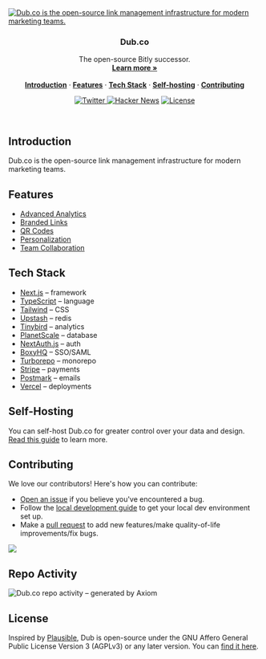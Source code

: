
<a href="https://dub.co">
  <img alt="Dub.co is the open-source link management infrastructure for modern marketing teams." src="https://github.com/dubinc/dub/assets/28986134/3815d859-afaa-48f9-a9b3-c09964e4d404">
</a>

<h3 align="center">Dub.co</h3>

<p align="center">
    The open-source Bitly successor.
    <br />
    <a href="https://dub.co"><strong>Learn more »</strong></a>
    <br />
    <br />
    <a href="#introduction"><strong>Introduction</strong></a> ·
    <a href="#features"><strong>Features</strong></a> ·
    <a href="#tech-stack"><strong>Tech Stack</strong></a> ·
    <a href="#self-hosting"><strong>Self-hosting</strong></a> ·
    <a href="#contributing"><strong>Contributing</strong></a>
</p>

<p align="center">
  <a href="https://twitter.com/dubdotco">
    <img src="https://img.shields.io/twitter/follow/dubdotco?style=flat&label=%40dubdotco&logo=twitter&color=0bf&logoColor=fff" alt="Twitter" />
  </a>
  <a href="https://news.ycombinator.com/item?id=32939407"><img src="https://img.shields.io/badge/Hacker%20News-255-%23FF6600" alt="Hacker News"></a>
  <a href="https://github.com/dubinc/dub/blob/main/LICENSE">
    <img src="https://img.shields.io/github/license/dubinc/dub?label=license&logo=github&color=f80&logoColor=fff" alt="License" />
  </a>
</p>

<br/>

## Introduction

Dub.co is the open-source link management infrastructure for modern marketing teams.

## Features

- [Advanced Analytics](https://dub.co/features/analytics)
- [Branded Links](https://dub.co/features/branded-links)
- [QR Codes](https://dub.co/features/qr-codes)
- [Personalization](https://dub.co/features/personalization)
- [Team Collaboration](https://dub.co/features/collaboration)

## Tech Stack

- [Next.js](https://nextjs.org/) – framework
- [TypeScript](https://www.typescriptlang.org/) – language
- [Tailwind](https://tailwindcss.com/) – CSS
- [Upstash](https://upstash.com/) – redis
- [Tinybird](https://tinybird.com/) – analytics
- [PlanetScale](https://planetscale.com/) – database
- [NextAuth.js](https://next-auth.js.org/) – auth
- [BoxyHQ](https://boxyhq.com/enterprise-sso) – SSO/SAML
- [Turborepo](https://turbo.build/repo) – monorepo
- [Stripe](https://stripe.com/) – payments
- [Postmark](https://postmarkapp.com/) – emails
- [Vercel](https://vercel.com/) – deployments

## Self-Hosting

You can self-host Dub.co for greater control over your data and design. [Read this guide](https://dub.co/docs/self-hosting/guide) to learn more.

## Contributing

We love our contributors! Here's how you can contribute:

- [Open an issue](https://github.com/dubinc/dub/issues) if you believe you've encountered a bug.
- Follow the [local development guide](https://dub.co/docs/local-development) to get your local dev environment set up.
- Make a [pull request](https://github.com/dubinc/dub/pull) to add new features/make quality-of-life improvements/fix bugs.

<a href="https://github.com/dubinc/dub/graphs/contributors">
  <img src="https://contrib.rocks/image?repo=dubinc/dub" />
</a>

## Repo Activity

![Dub.co repo activity – generated by Axiom](https://repobeats.axiom.co/api/embed/6ac4c94a89ea20e2e10032b932a128b6d8442e66.svg "Repobeats analytics image")

## License

Inspired by [Plausible](https://plausible.io/), Dub is open-source under the GNU Affero General Public License Version 3 (AGPLv3) or any later version. You can [find it here](https://github.com/dubinc/dub/blob/main/LICENSE.md).
